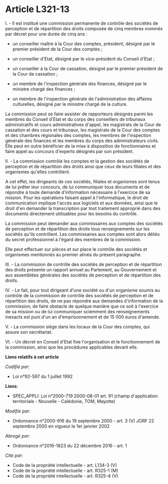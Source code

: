 # Article L321-13

I. - Il est institué une commission permanente de contrôle des sociétés de perception et de répartition des droits composée
de cinq membres nommés par décret pour une durée de cinq ans :

- un conseiller maître à la Cour des comptes, président, désigné par le premier président de la Cour des comptes ;

- un conseiller d'Etat, désigné par le vice-président du Conseil d'Etat ;

- un conseiller à la Cour de cassation, désigné par le premier président de la Cour de cassation ;

- un membre de l'inspection générale des finances, désigné par le ministre chargé des finances ;

- un membre de l'inspection générale de l'administration des affaires culturelles, désigné par le ministre chargé de la
culture. 

La commission peut se faire assister de rapporteurs désignés parmi les membres du Conseil d'Etat et du corps des conseillers
de tribunaux administratifs et cours administratives d'appel, les magistrats de la Cour de cassation et des cours et
tribunaux, les magistrats de la Cour des comptes et des chambres régionales des comptes, les membres de l'inspection générale
des finances et les membres du corps des administrateurs civils. Elle peut en outre bénéficier de la mise à disposition de
fonctionnaires et faire appel au concours d'experts désignés par son président.

II. - La commission contrôle les comptes et la gestion des sociétés de perception et de répartition des droits ainsi que ceux
de leurs filiales et des organismes qu'elles contrôlent.

A cet effet, les dirigeants de ces sociétés, filiales et organismes sont tenus de lui prêter leur concours, de lui
communiquer tous documents et de répondre à toute demande d'information nécessaire à l'exercice de sa mission. Pour les
opérations faisant appel à l'informatique, le droit de communication implique l'accès aux logiciels et aux données, ainsi que
le droit d'en demander la transcription par tout traitement approprié dans des documents directement utilisables pour les
besoins du contrôle.

La commission peut demander aux commissaires aux comptes des sociétés de perception et de répartition des droits tous
renseignements sur les sociétés qu'ils contrôlent. Les commissaires aux comptes sont alors déliés du secret professionnel à
l'égard des membres de la commission.

Elle peut effectuer sur pièces et sur place le contrôle des sociétés et organismes mentionnés au premier alinéa du présent
paragraphe.

III. - La commission de contrôle des sociétés de perception et de répartition des droits présente un rapport annuel au
Parlement, au Gouvernement et aux assemblées générales des sociétés de perception et de répartition des droits.

IV. - Le fait, pour tout dirigeant d'une société ou d'un organisme soumis au contrôle de la commission de contrôle des
sociétés de perception et de répartition des droits, de ne pas répondre aux demandes d'information de la commission, de faire
obstacle de quelque manière que ce soit à l'exercice de sa mission ou de lui communiquer sciemment des renseignements
inexacts est puni d'un an d'emprisonnement et de 15 000 euros d'amende.

V. - La commission siège dans les locaux de la Cour des comptes, qui assure son secrétariat.

VI. - Un décret en Conseil d'Etat fixe l'organisation et le fonctionnement de la commission, ainsi que les procédures
applicables devant elle.

**Liens relatifs à cet article**

_Codifié par_:

  - Loi n°92-597 du 1 juillet 1992

**Liens**:

  - SPEC_APPLI: Loi n°2000-719 2000-08-01 art. 91 (champ d'application territoriale - Nouvelle - Calédonie, TOM, Mayotte)

_Modifié par_:

  - Ordonnance n°2000-916 du 19 septembre 2000 - art. 3 (V) JORF 22 septembre 2000 en vigueur le 1er janvier 2002

_Abrogé par_:

  - Ordonnance n°2016-1823 du 22 décembre 2016 - art. 1

_Cité par_:

  - Code de la propriété intellectuelle - art. L134-3 (V)
  - Code de la propriété intellectuelle - art. R325-1 (M)
  - Code de la propriété intellectuelle - art. R325-4 (V)
